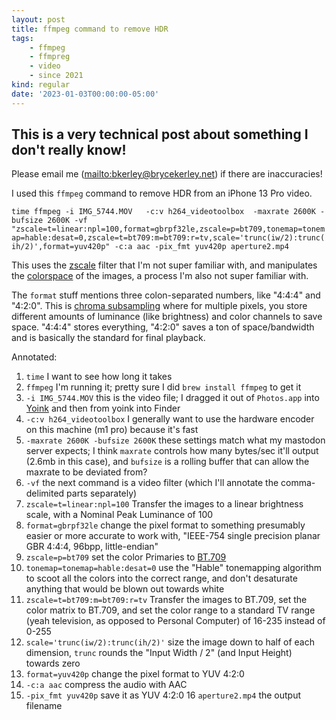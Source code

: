 ```yaml
---
layout: post
title: ffmpeg command to remove HDR
tags:
    - ffmpeg
    - ffmpreg
    - video
    - since 2021
kind: regular
date: '2023-01-03T00:00:00-05:00'
---
```


<aside>

# This is a very technical post about something I don't really know!

Please email me (<mailto:bkerley@brycekerley.net>)
if there are inaccuracies!

</aside>

I used this `ffmpeg` command to remove HDR from an iPhone 13 Pro
video.

`time ffmpeg -i IMG_5744.MOV   -c:v h264_videotoolbox  -maxrate 2600K -bufsize 2600K -vf "zscale=t=linear:npl=100,format=gbrpf32le,zscale=p=bt709,tonemap=tonemap=hable:desat=0,zscale=t=bt709:m=bt709:r=tv,scale='trunc(iw/2):trunc(ih/2)',format=yuv420p" -c:a aac -pix_fmt yuv420p aperture2.mp4`

This uses the
[zscale](https://ffmpeg.org/ffmpeg-filters.html#zscale-1) filter
that I'm not super familiar with,
and manipulates the
[colorspace](https://trac.ffmpeg.org/wiki/colorspace)
of the images, a process I'm also not super familiar with.

The `format` stuff mentions three colon-separated numbers,
like "4:4:4" and "4:2:0". 
This is
[chroma subsampling](https://en.wikipedia.org/wiki/Chroma_subsampling)
where for multiple pixels,
you store different amounts of luminance (like brightness)
and color channels to save space.
"4:4:4" stores everything, 
"4:2:0" saves a ton of space/bandwidth and 
is basically the standard for final playback.

Annotated:

1. `time` I want to see how long it takes 
2. `ffmpeg` I'm running it; 
    pretty sure I did `brew install ffmpeg` to get it
3. `-i IMG_5744.MOV` this is the video file;
    I dragged it out of `Photos.app` into 
    [Yoink](https://eternalstorms.at/yoink/mac/)
    and then from yoink into Finder
4. `-c:v h264_videotoolbox` 
    I generally want to use the hardware encoder on this machine
    (m1 pro) because it's fast
5. `-maxrate 2600K -bufsize 2600K`
    these settings match what my mastodon server expects;
    I think `maxrate` controls how many bytes/sec it'll output
    (2.6mb in this case), 
    and `bufsize` is a rolling buffer that can allow the maxrate to be
    deviated from?
6. `-vf` the next command is a video filter 
    (which I'll annotate the comma-delimited parts separately)
7. `zscale=t=linear:npl=100` Transfer the images to a linear 
    brightness scale, 
    with a Nominal Peak Luminance of 100
8. `format=gbrpf32le`
    change the pixel format to something presumably easier 
    or more accurate to work with,
    "IEEE-754 single precision planar GBR 4:4:4, 96bpp, little-endian"
9. `zscale=p=bt709`
    set the color Primaries to
    [BT.709](https://en.wikipedia.org/wiki/Rec._709)
10. `tonemap=tonemap=hable:desat=0`
    use the "Hable" tonemapping algorithm to
    scoot all the colors into the correct range,
    and don't desaturate anything that would be blown out
    towards white
11. `zscale=t=bt709:m=bt709:r=tv`
    Transfer the images to BT.709,
    set the color matrix to BT.709,
    and set the color range to a standard
    TV range
    (yeah television, as opposed to Personal Computer)
    of 16-235 instead of 0-255
12. `scale='trunc(iw/2):trunc(ih/2)'`
    size the image down to half of each dimension,
    `trunc` rounds the "Input Width / 2" (and Input Height)
    towards zero
13. `format=yuv420p`
    change the pixel format to YUV 4:2:0
14. `-c:a aac` compress the audio with AAC
15. `-pix_fmt yuv420p` save it as YUV 4:2:0
16 `aperture2.mp4` the output filename